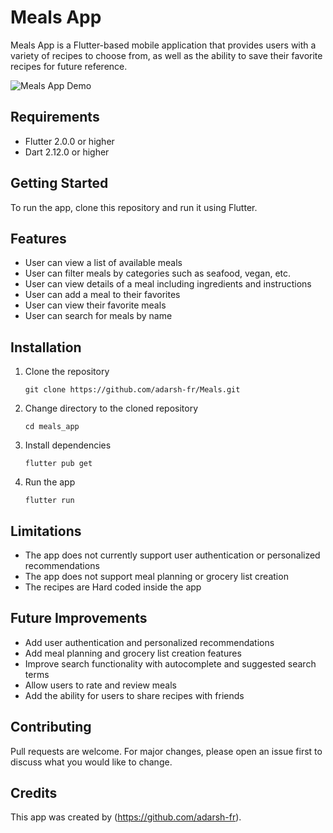 # Meals App

Meals App is a Flutter-based mobile application that provides users with a variety of recipes to choose from, as well as the ability to save their favorite recipes for future reference.

![Meals App Demo](https://user-images.githubusercontent.com/59118492/126570073-6c369c48-7a4c-40bb-af68-4a5c74696d7e.gif)

## Requirements
- Flutter 2.0.0 or higher
- Dart 2.12.0 or higher

## Getting Started
To run the app, clone this repository and run it using Flutter.

## Features
- User can view a list of available meals
- User can filter meals by categories such as seafood, vegan, etc.
- User can view details of a meal including ingredients and instructions
- User can add a meal to their favorites
- User can view their favorite meals
- User can search for meals by name

## Installation
1. Clone the repository
   ```
   git clone https://github.com/adarsh-fr/Meals.git
   ```
2. Change directory to the cloned repository
   ```
   cd meals_app
   ```
3. Install dependencies
   ```
   flutter pub get
   ```
4. Run the app
   ```
   flutter run
   ```

## Limitations
- The app does not currently support user authentication or personalized recommendations
- The app does not support meal planning or grocery list creation
- The recipes are Hard coded inside the app

## Future Improvements
- Add user authentication and personalized recommendations
- Add meal planning and grocery list creation features
- Improve search functionality with autocomplete and suggested search terms
- Allow users to rate and review meals
- Add the ability for users to share recipes with friends

## Contributing
Pull requests are welcome. For major changes, please open an issue first to discuss what you would like to change.

## Credits
This app was created by (https://github.com/adarsh-fr).
